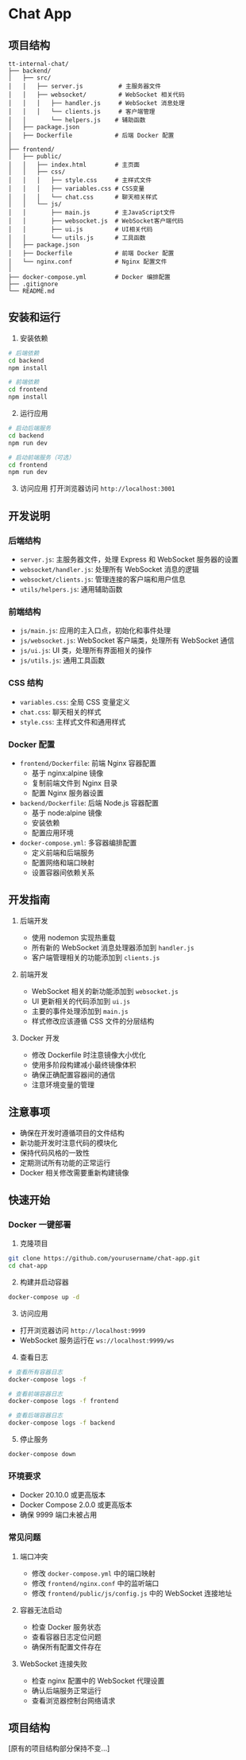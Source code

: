 # Chat App

## 项目结构

```
tt-internal-chat/
├── backend/
│   ├── src/
│   │   ├── server.js          # 主服务器文件
│   │   ├── websocket/         # WebSocket 相关代码
│   │   │   ├── handler.js     # WebSocket 消息处理
│   │   │   └── clients.js     # 客户端管理
│   │       └── helpers.js    # 辅助函数
│   ├── package.json
│   ├── Dockerfile            # 后端 Docker 配置
│
├── frontend/
│   ├── public/
│   │   ├── index.html        # 主页面
│   │   ├── css/
│   │   │   ├── style.css     # 主样式文件
│   │   │   ├── variables.css # CSS变量
│   │   │   └── chat.css      # 聊天相关样式
│   │   └── js/
│   │       ├── main.js       # 主JavaScript文件
│   │       ├── websocket.js  # WebSocket客户端代码
│   │       ├── ui.js         # UI相关代码
│   │       └── utils.js      # 工具函数
│   ├── package.json
│   ├── Dockerfile            # 前端 Docker 配置
│   └── nginx.conf            # Nginx 配置文件
│
├── docker-compose.yml        # Docker 编排配置
├── .gitignore
└── README.md
```

## 安装和运行

1. 安装依赖
```bash
# 后端依赖
cd backend
npm install

# 前端依赖
cd frontend
npm install
```

2. 运行应用
```bash
# 启动后端服务
cd backend
npm run dev

# 启动前端服务（可选）
cd frontend
npm run dev
```

3. 访问应用
打开浏览器访问 `http://localhost:3001`

## 开发说明

### 后端结构
- `server.js`: 主服务器文件，处理 Express 和 WebSocket 服务器的设置
- `websocket/handler.js`: 处理所有 WebSocket 消息的逻辑
- `websocket/clients.js`: 管理连接的客户端和用户信息
- `utils/helpers.js`: 通用辅助函数

### 前端结构
- `js/main.js`: 应用的主入口点，初始化和事件处理
- `js/websocket.js`: WebSocket 客户端类，处理所有 WebSocket 通信
- `js/ui.js`: UI 类，处理所有界面相关的操作
- `js/utils.js`: 通用工具函数

### CSS 结构
- `variables.css`: 全局 CSS 变量定义
- `chat.css`: 聊天相关的样式
- `style.css`: 主样式文件和通用样式

### Docker 配置
- `frontend/Dockerfile`: 前端 Nginx 容器配置
  - 基于 nginx:alpine 镜像
  - 复制前端文件到 Nginx 目录
  - 配置 Nginx 服务器设置
- `backend/Dockerfile`: 后端 Node.js 容器配置
  - 基于 node:alpine 镜像
  - 安装依赖
  - 配置应用环境
- `docker-compose.yml`: 多容器编排配置
  - 定义前端和后端服务
  - 配置网络和端口映射
  - 设置容器间依赖关系

## 开发指南

1. 后端开发
   - 使用 nodemon 实现热重载
   - 所有新的 WebSocket 消息处理器添加到 `handler.js`
   - 客户端管理相关的功能添加到 `clients.js`

2. 前端开发
   - WebSocket 相关的新功能添加到 `websocket.js`
   - UI 更新相关的代码添加到 `ui.js`
   - 主要的事件处理添加到 `main.js`
   - 样式修改应该遵循 CSS 文件的分层结构

3. Docker 开发
   - 修改 Dockerfile 时注意镜像大小优化
   - 使用多阶段构建减小最终镜像体积
   - 确保正确配置容器间的通信
   - 注意环境变量的管理

## 注意事项

- 确保在开发时遵循项目的文件结构
- 新功能开发时注意代码的模块化
- 保持代码风格的一致性
- 定期测试所有功能的正常运行
- Docker 相关修改需要重新构建镜像 

## 快速开始

### Docker 一键部署

1. 克隆项目
```bash
git clone https://github.com/yourusername/chat-app.git
cd chat-app
```

2. 构建并启动容器
```bash
docker-compose up -d
```

3. 访问应用
- 打开浏览器访问 `http://localhost:9999`
- WebSocket 服务运行在 `ws://localhost:9999/ws`

4. 查看日志
```bash
# 查看所有容器日志
docker-compose logs -f

# 查看前端容器日志
docker-compose logs -f frontend

# 查看后端容器日志
docker-compose logs -f backend
```

5. 停止服务
```bash
docker-compose down
```

### 环境要求
- Docker 20.10.0 或更高版本
- Docker Compose 2.0.0 或更高版本
- 确保 9999 端口未被占用

### 常见问题
1. 端口冲突
   - 修改 `docker-compose.yml` 中的端口映射
   - 修改 `frontend/nginx.conf` 中的监听端口
   - 修改 `frontend/public/js/config.js` 中的 WebSocket 连接地址

2. 容器无法启动
   - 检查 Docker 服务状态
   - 查看容器日志定位问题
   - 确保所有配置文件存在

3. WebSocket 连接失败
   - 检查 nginx 配置中的 WebSocket 代理设置
   - 确认后端服务正常运行
   - 查看浏览器控制台网络请求

## 项目结构

[原有的项目结构部分保持不变...] 